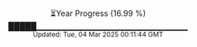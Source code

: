 <p align="center">
⏳Year Progress (16.99 %)<br>
█████▁▁▁▁▁▁▁▁▁▁▁▁▁▁▁▁▁▁▁▁▁▁▁▁▁ <br>
<sub>Updated: Tue, 04 Mar 2025 00:11:44 GMT</sub>
</p>

